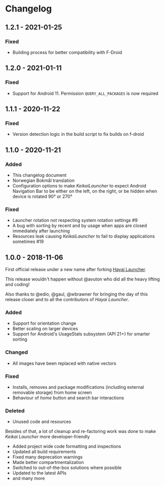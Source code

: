 # Changelog

## 1.2.1 - 2021-01-25

### Fixed

* Building process for better compatibility with F-Droid

## 1.2.0 - 2021-01-11

### Fixed

* Support for Android 11. Permission `QUERY_ALL_PACKAGES` is now required

## 1.1.1 - 2020-11-22

### Fixed

* Version detection logic in the build script to fix builds on f-droid

## 1.1.0 - 2020-11-21

### Added

* This changelog document
* Norwegian Bokmål translation
* Configuration options to make _KeikaiLauncher_ to expect Android Navigation Bar to be either on the left, on the
  right, or be hidden when device is rotated 90° or 270°

### Fixed

* Launcher rotation not respecting system rotation settings #9
* A bug with sorting by recent and by usage when apps are closed immediately after launching
* Resources leak causing _KeikaiLauncher_ to fail to display applications sometimes #19


## 1.0.0 - 2018-11-06

First official release under a new name after forking [Hayai Launcher](https://github.com/edgarvperes/HayaiLauncher).

This release wouldn't happen without @avuton who did all the heavy lifting and coding!

Also thanks to @edio, @gaul, @wbrawner for bringing the day of this release closer and to all the contributors of _Hayai
Launcher_.

### Added
* Support for orientation change
* Better scaling on larger devices
* Support for Android's UsageStats subsystem (API 21+) for smarter sorting

### Changed
* All images have been replaced with native vectors

### Fixed
* Installs, removes and package modifications (including external removable storage) from home screen
* Behaviour of _home_ button and search bar interactions

### Deleted
* Unused code and resources 

Besides of that, a lot of cleanup and re-factoring work was done to make _Keikai Launcher_ more developer-friendly
* Added project wide code formatting and inspections
* Updated all build requirements 
* Fixed many deprecation warnings
* Made better compartmentalization
* Switched to out-of-the-box solutions where possible
* Updated to the latest APIs
* and many more

